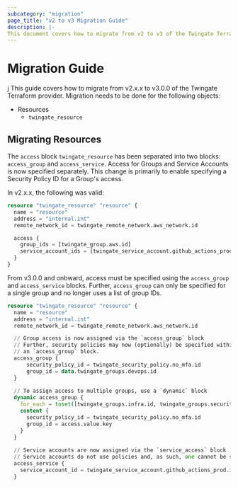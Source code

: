 ```yaml
---
subcategory: "migration"
page_title: "v2 to v3 Migration Guide"
description: |-
This document covers how to migrate from v2 to v3 of the Twingate Terraform provider.
---
```


# Migration Guide
j
This guide covers how to migrate from v2.x.x to v3.0.0 of the Twingate Terraform provider. Migration needs to be done for the following objects:
- Resources
    - `twingate_resource`

## Migrating Resources

The `access` block `twingate_resource` has been separated into two blocks: `access_group` and `access_service`. Access for Groups and Service Accounts is now specified separately. This change is primarily to enable specifying a Security Policy ID for a Group's access. 

In v2.x.x, the following was valid:

```terraform
resource "twingate_resource" "resource" {
  name = "resource"
  address = "internal.int"
  remote_network_id = twingate_remote_network.aws_network.id

  access {
    group_ids = [twingate_group.aws.id]
    service_account_ids = [twingate_service_account.github_actions_prod.id]
  }
}
```

From v3.0.0 and onbward, access must be specified using the `access_group` and `access_service` blocks. Further, `access_group` can only be specified for a single group and no longer uses a list of group IDs.

```terraform
resource "twingate_resource" "resource" {
  name = "resource"
  address = "internal.int"
  remote_network_id = twingate_remote_network.aws_network.id

  // Group access is now assigned via the `access_group` block
  // Further, security policies may now (optionally) be specified within
  // an `access_group` block.
  access_group {
      security_policy_id = twingate_security_policy.no_mfa.id
      group_id = data.twingate_groups.devops.id
  }
  
  // To assign access to multiple groups, use a `dynamic` block
  dynamic access_group {
    for_each = toset([twingate_groups.infra.id, twingate_groups.security.id])
    content {
      security_policy_id = twingate_security_policy.no_mfa.id
      group_id = access.value.key
    }
  }
  
  // Service accounts are now assigned via the `service_access` block
  // Service accounts do not use policies and, as such, one cannot be specified
  access_service {
    service_account_id = twingate_service_account.github_actions_prod.id
  }
```

